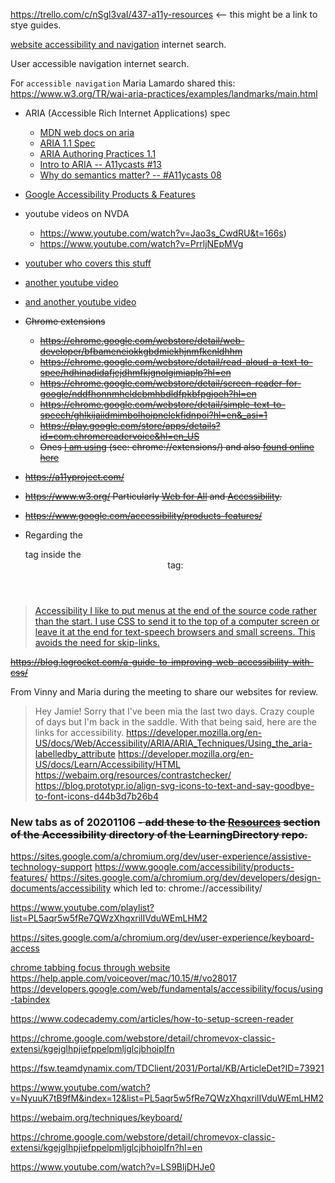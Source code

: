 <!-- Temporary file to collect resources for until they can be added to the Resources section of the README.md file. -->

https://trello.com/c/nSgl3vaI/437-a11y-resources  <-- this might be a link to stye guides.

[website accessibility and navigation](https://www.google.com/search?q=website+accessibility+and+navigation&oq=website+accessibility+and+navigation&aqs=chrome..69i57.6116j0j7&sourceid=chrome&ie=UTF-8) internet search.

User accessible navigation internet search.

For `accessible navigation` Maria Lamardo shared this:
https://www.w3.org/TR/wai-aria-practices/examples/landmarks/main.html

* ARIA (Accessible Rich Internet Applications) spec
  * [MDN web docs on aria](https://developer.mozilla.org/en-US/docs/Web/Accessibility/ARIA)
  * [ARIA 1.1 Spec](https://goo.gl/1rGD7S)
  * [ARIA Authoring Practices 1.1](https://www.youtube.com/redirect?v=g9Qff0b-lHk&event=video_description&redir_token=57BldOoWvg-EHPR53zPArK3GN5Z8MTU3NDY5ODU4MkAxNTc0NjEyMTgy&q=https%3A%2F%2Fwww.w3.org%2FTR%2Fwai-aria-practices-1.1%2F)
  * [Intro to ARIA -- A11ycasts #13](https://www.youtube.com/watch?v=g9Qff0b-lHk)
  * [Why do semantics matter? -- #A11ycasts 08](https://www.youtube.com/watch?v=g2tzEil5TL0)

* [Google Accessibility Products & Features](https://www.google.com/accessibility/products-features/)
* youtube videos on NVDA
   * https://www.youtube.com/watch?v=Jao3s_CwdRU&t=166s)
   * https://www.youtube.com/watch?v=PrrljNEpMVg
* [youtuber who covers this stuff](https://www.youtube.com/channel/UCNbzN3eHbLKPzltSB560DkA)
* [another youtube video](https://www.youtube.com/watch?v=Lktz1KXbTOU)
* [and another youtube video](https://www.youtube.com/watch?v=x18vEEfpK3g)

* ~~Chrome extensions~~
  * ~~https://chrome.google.com/webstore/detail/web-developer/bfbameneiokkgbdmiekhjnmfkcnldhhm~~
  * ~~https://chrome.google.com/webstore/detail/read-aloud-a-text-to-spee/hdhinadidafjejdhmfkjgnolgimiaplp?hl=en~~
  * ~~https://chrome.google.com/webstore/detail/screen-reader-for-google/nddfhonnmhcldcbmhbdldfpkbfpgjoeh?hl=en~~
  * ~~https://chrome.google.com/webstore/detail/simple-text-to-speech/ghlkijaiidmimbolhoipnelekfidnpoi?hl=en&_asi=1~~
  * ~~https://play.google.com/store/apps/details?id=com.chromereadervoice&hl=en_US~~
  * ~~Ones [I am using](chrome://extensions/) (see: chrome://extensions/) and also [found online here](https://chrome.google.com/webstore/user/purchases?hl=en)~~
* ~~https://a11yproject.com/~~
* ~~https://www.w3.org/
Particularly [Web for All](https://www.w3.org/Consortium/mission.html#principles) and [Accessibility](https://www.w3.org/WAI/).~~
* ~~https://www.google.com/accessibility/products-features/~~
* Regarding the <nav> tag inside the <header> tag:
>[Accessibility
I like to put menus at the end of the source code rather than the start. I use CSS to send it to the top of a computer screen or leave it at the end for text-speech browsers and small screens. This avoids the need for skip-links.](https://stackoverflow.com/a/28699764/8210460)

~~https://blog.logrocket.com/a-guide-to-improving-web-accessibility-with-css/~~

From Vinny and Maria during the meeting to share our websites for review.
>Hey Jamie! Sorry that I've been mia the last two days. Crazy couple of days but I'm back in the saddle. With that being said, here are the links for accessibility.
https://developer.mozilla.org/en-US/docs/Web/Accessibility/ARIA/ARIA_Techniques/Using_the_aria-labelledby_attribute
https://developer.mozilla.org/en-US/docs/Learn/Accessibility/HTML
https://webaim.org/resources/contrastchecker/
https://blog.prototypr.io/align-svg-icons-to-text-and-say-goodbye-to-font-icons-d44b3d7b26b4



### New tabs as of 20201106 ~~- add these to the [Resources](https://github.com/JamieBort/LearningDirectory/blob/master/Accessibility/README.md#resources) section of the Accessibility directory of the LearningDirectory repo.~~
https://sites.google.com/a/chromium.org/dev/user-experience/assistive-technology-support
https://www.google.com/accessibility/products-features/
https://sites.google.com/a/chromium.org/dev/developers/design-documents/accessibility
which led to: chrome://accessibility/

https://www.youtube.com/playlist?list=PL5aqr5w5fRe7QWzXhqxrilIVduWEmLHM2

https://sites.google.com/a/chromium.org/dev/user-experience/keyboard-access

[chrome tabbing focus through website](https://www.google.com/search?sxsrf=ALeKk00KVv2k4cUckB7ggFSqpJN3coY8eg%3A1604720976055&ei=UBmmX8LtAqWwytMPk7adoAg&q=chrome+tabbing+focus+through+website&oq=chrome+tabbing+focus+through+website&gs_lcp=CgZwc3ktYWIQAzoECAAQRzoECCMQJ1CyWFiFXWC0XmgAcAJ4AIABjgGIAdcFkgEDMS41mAEAoAEBqgEHZ3dzLXdpesgBCMABAQ&sclient=psy-ab&ved=0ahUKEwjC1fa9w-_sAhUlmHIEHRNbB4QQ4dUDCA0&uact=5)
https://help.apple.com/voiceover/mac/10.15/#/vo28017
https://developers.google.com/web/fundamentals/accessibility/focus/using-tabindex

https://www.codecademy.com/articles/how-to-setup-screen-reader

https://chrome.google.com/webstore/detail/chromevox-classic-extensi/kgejglhpjiefppelpmljglcjbhoiplfn

https://fsw.teamdynamix.com/TDClient/2031/Portal/KB/ArticleDet?ID=73921

https://www.youtube.com/watch?v=NyuuK7tB9fM&index=12&list=PL5aqr5w5fRe7QWzXhqxrilIVduWEmLHM2

https://webaim.org/techniques/keyboard/

https://chrome.google.com/webstore/detail/chromevox-classic-extensi/kgejglhpjiefppelpmljglcjbhoiplfn?hl=en

https://www.youtube.com/watch?v=LS9BljDHJe0